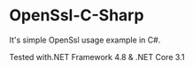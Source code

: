 # OpenSsl-C-Sharp

It's simple OpenSsl usage example in C#.

Tested with.NET Framework 4.8 & .NET Core 3.1
